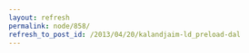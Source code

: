 ```yaml
---
layout: refresh
permalink: node/858/
refresh_to_post_id: /2013/04/20/kalandjaim-ld_preload-dal
---
```

